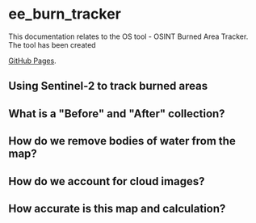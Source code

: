 # ee_burn_tracker

This documentation relates to the OS tool - OSINT Burned Area Tracker. The tool has been created 

 [GitHub Pages](https://developers.google.com/earth-engine/datasets/catalog/COPERNICUS_S2).



## Using Sentinel-2 to track burned areas

## What is a "Before" and "After" collection?

## How do we remove bodies of water from the map?

## How do we account for cloud images?

## How accurate is this map and calculation?



